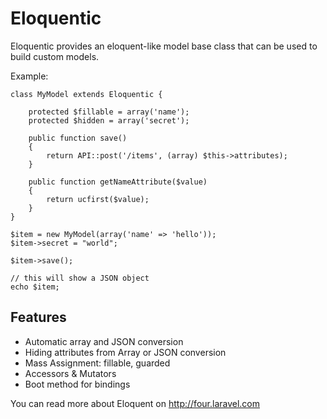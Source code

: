 Eloquentic
==========

Eloquentic provides an eloquent-like model base class that can be used to build custom models.

Example:

    class MyModel extends Eloquentic {

    	protected $fillable = array('name');
    	protected $hidden = array('secret');

    	public function save() 
    	{
    		return API::post('/items', (array) $this->attributes);
    	}

    	public function getNameAttribute($value)
	    {
	        return ucfirst($value);
	    }
    }

    $item = new MyModel(array('name' => 'hello'));
    $item->secret = "world";

    $item->save();

    // this will show a JSON object
    echo $item;

Features
--------

 - Automatic array and JSON conversion
 - Hiding attributes from Array or JSON conversion
 - Mass Assignment: fillable, guarded
 - Accessors & Mutators
 - Boot method for bindings

You can read more about Eloquent on http://four.laravel.com